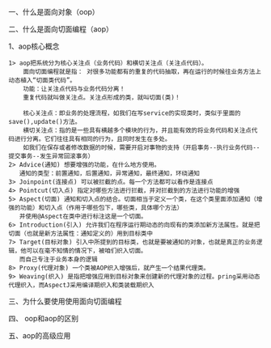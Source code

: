 一、什么是面向对象（oop）

二、什么是面向切面编程（aop）

1、aop核心概念
	
	1> aop把系统分为核心关注点（业务代码）和横切关注点（关注点代码）。
	    面向切面编程就是指： 对很多功能都有的重复的代码抽取，再在运行的时候往业务方法上动态植入“切面类代码”。
	    功能：让关注点代码与业务代码分离！
	    重复代码就叫做关注点。关注点形成的类，就叫切面(类)！
	
	    核心关注点：即业务的处理流程，如我们在写service的实现类时，类似于里面的save(),update()方法。
	    横切关注点：指的是一些具有横越多个模块的行为，并且能有效的将业务代码和关注点代码进行分离。它们往往具有相同的行为，且同时发生在多处。
	    如我们在保存或者修改数据的时候，需要开启对事物的支持（开启事务--执行业务代码--提交事务--发生异常回滚事务）
	2> Advice(通知) 想要增强的功能，在什么地方使用。
	   通知的类型：前置通知，后置通知，异常通知，最终通知，环绕通知
	3> Joinpoint(连接点) 可以被拦截的点。每一个方法都可以看作是连接点
	4> Pointcut(切入点) 指定对哪些方法进行拦截，并对拦截到的方法进行功能的增强
	5> Aspect(切面) 通知和切入点的结合。切面相当于定义一个类，在这个类里面添加通知（增强的功能）和切入点（作用于哪些包下，哪些类，具体哪个方法）
	   并使用@Aspect在类中进行标注这是一个切面。
	6> Introduction(引入) 允许我们在程序运行期动态的向现有的类添加新方法属性。就是把切面（也就是新方法属性：通知定义的）用到目标类中
	7> Target(目标对象) 引入中所提到的目标类，也就是要被通知的对象，也就是真正的业务逻辑，他可以在毫不知情的情况下，被咱们织入切面。
	   而自己专注于业务本身的逻辑
	8> Proxy(代理对象) 一个类被AOP织入增强后，就产生一个结果代理类。
	9> Weaving(织入) 是指把增强应用到目标对象来创建新的代理对象的过程。pring采用动态代理织入，而AspectJ采用编译期织入和类装载期织入
	
三、为什么要使用使用面向切面编程
	
四、	oop和aop的区别

五、aop的高级应用
	
	
	
	
	
	
	
	
	
	
	
	
	
	
	
	
	
	
	
	
	
	
	
	
	
	
	
	
	
	